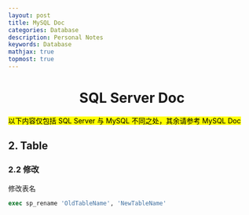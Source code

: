 ```yaml
---
layout: post
title: MySQL Doc
categories: Database
description: Personal Notes
keywords: Database
mathjax: true
topmost: true
---
```


<center>

# SQL Server Doc
</center>

<span style="background-color: yellow; color: black;">以下内容仅包括 SQL Server 与 MySQL 不同之处，其余请参考 MySQL Doc</span>

<!----------------------------------------------------------->
## 2. Table
### 2.2 修改
修改表名

```sql
exec sp_rename 'OldTableName', 'NewTableName'
```
